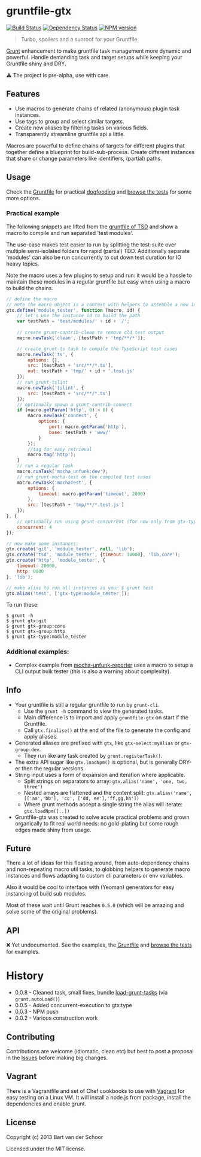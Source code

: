 # gruntfile-gtx

[![Build Status](https://secure.travis-ci.org/Bartvds/gruntfile-gtx.png?branch=master)](http://travis-ci.org/Bartvds/gruntfile-gtx) [![Dependency Status](https://gemnasium.com/Bartvds/gruntfile-gtx.png)](https://gemnasium.com/Bartvds/gruntfile-gtx) [![NPM version](https://badge.fury.io/js/gruntfile-gtx.png)](http://badge.fury.io/js/gruntfile-gtx)

> Turbo, spoilers and a sunroof for your Gruntfile.

[Grunt](http://www.gruntjs.com) enhancement to make gruntfile task management more dynamic and powerful. Handle demanding task and target setups while keeping your Gruntfile shiny and DRY.

:warning: The project is pre-alpha, use with care.

## Features

* Use macros to generate chains of related (anonymous) plugin task instances.
* Use tags to group and select similar targets.
* Create new aliases by filtering tasks on various fields.
* Transparently streamline gruntfile api a little.

Macros are powerful to define chains of targets for different plugins that together define a blueprint for build-sub-process. Create different instances that share or change parameters like identifiers, (partial) paths.

## Usage

Check the [Gruntfile](https://github.com/Bartvds/gruntfile-gtx/blob/master/Gruntfile.js) for practical [dogfooding](https://en.wikipedia.org/wiki/Dogfooding) and [browse the tests](https://github.com/Bartvds/gruntfile-gtx/tree/master/test/spec) for some more options.

### Practical example

The following snippets are lifted from the [gruntfile of TSD](https://github.com/DefinitelyTyped/tsd/blob/develop-0.5.x/Gruntfile.js) and show a macro to compile and run separated 'test modules'.

The use-case makes test easier to run by splitting the test-suite over multiple semi-isolated folders for rapid (partial) TDD. Additionally separate 'modules' can also be run concurrently to cut down test duration for IO heavy topics. 

Note the macro uses a few plugins to setup and run: it would be a hassle to maintain these modules in a regular gruntfile but easy when using a macro to build the chains. 


````js
// define the macro
// note the macro object is a context with helpers to assemble a new instance named 'id'
gtx.define('module_tester', function (macro, id) {
	// let's use the instance id to build the path
	var testPath = 'test/modules/' + id + '/';
	
	// create grunt-contrib-clean to remove old test output
	macro.newTask('clean', [testPath + 'tmp/**/*']);

	// create grunt-ts task to compile the TypeScript test cases
	macro.newTask('ts', {
		options: {},
		src: [testPath + 'src/**/*.ts'],
		out: testPath + 'tmp/' + id + '.test.js'
	});
	// run grunt-tslint
	macro.newTask('tslint', {
		src: [testPath + 'src/**/*.ts']
	});
	// optionally spawn a grunt-contrib-connect
	if (macro.getParam('http', 0) > 0) {
		macro.newTask('connect', {
			options: {
				port: macro.getParam('http'),
				base: testPath + 'www/'
			}
		});
		//tag for easy retrieval
		macro.tag('http');
	}
	// run a regular task
	macro.runTask('mocha_unfunk:dev');
	// run grunt-mocha-test on the compiled test cases
	macro.newTask('mochaTest', {
		options: {
			timeout: macro.getParam('timeout', 2000)
		},
		src: [testPath + 'tmp/**/*.test.js']
	});
}, {
	// optionally run using grunt-concurrent (for now only from gtx-type)
	concurrent: 4
});

// now make some instances:
gtx.create('git', 'module_tester', null, 'lib');
gtx.create('tsd', 'module_tester', {timeout: 10000}, 'lib,core');
gtx.create('http', 'module_tester', {
	timeout: 20000,
	http: 8080
}, 'lib');

// make alias to run all instances as your $ grunt test
gtx.alias('test', ['gtx-type:module_tester']);
````

To run these:
````
$ grunt -h
$ grunt gtx:git
$ grunt gtx-group:core
$ grunt gtx-group:http
$ grunt gtx-type:module_tester
````

### Additional examples:

* Complex example from [mocha-unfunk-reporter](https://github.com/Bartvds/mocha-unfunk-reporter/blob/abc2732c1c44aca17dc8a7c647aa1f3d7313279e/Gruntfile.js) uses a macro to setup a CLI output bulk tester (this is also a warning about complexity).

## Info

*	Your gruntfile is still a regular gruntfile to run by `grunt-cli`. 
	*	Use the `grunt -h` command to view the generated tasks.
	*	Main difference is to import and apply `gruntfile-gtx` on start if the Gruntfile.
	*	Call `gtx.finalise()` at the end of the file to generate the config and apply aliases. 
*	Generated aliases are prefixed with `gtx`, like `gtx-select:myAlias` or `gtx-group:dev`.
	*	They run like any task created by `grunt.registerTask()`. 
*	The extra API sugar like `gtx.loadNpm()` is optional, but is generally DRY-er then the regular versions.
*	String input uses a form of expansion and iteration where applicable.
	*	Split strings on separators to array: `gtx.alias('name', 'one, two, three')`
	*	Nested arrays are flattened and the content split: `gtx.alias('name', [['aa','bb'], 'cc', ['dd, ee'],'ff,gg,hh'])`  
	*	Where grunt methods accept a single string the alias will iterate: `gtx.loadNpm([..])`
*	Gruntfile-gtx was created to solve acute practical problems and grown organically to fit real world needs: no gold-plating but some rough edges made shiny from usage.

## Future

There a lot of ideas for this floating around, from auto-dependency chains and non-repeating macro util tasks, to globbing helpers to generate macro instances and flows adapting to custom cli parameters or env variables. 

Also it would be cool to interface with (Yeoman) generators for easy instancing of build sub modules.

Most of these wait until Grunt reaches `0.5.0` (which will be amazing and solve some of the original problems).

## API

:x: Yet undocumented. See the examples, the [Gruntfile](https://github.com/Bartvds/gruntfile-gtx/blob/master/Gruntfile.js) and [browse the tests](https://github.com/Bartvds/gruntfile-gtx/tree/master/test/spec) for examples.

# History

* 0.0.8 - Cleaned task, small fixes, bundle [load-grunt-tasks](https://github.com/sindresorhus/load-grunt-tasks) (via `grunt.autoLoad()`)
* 0.0.5 - Added concurrent-execution to gtx:type
* 0.0.3 - NPM push
* 0.0.2 - Various construction work

## Contributing

Contributions are welcome (idiomatic, clean etc) but best to post a proposal in the [Issues](https://github.com/Bartvds/gruntfile-gtx/issues) before making big changes. 

## Vagrant

There is a Vagrantfile and set of Chef cookbooks to use with [Vagrant](http://www.vagrantup.com) for easy testing on a Linux VM. It will install a node.js from package, install the dependencies and enable grunt.

## License

Copyright (c) 2013 Bart van der Schoor

Licensed under the MIT license.